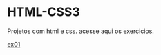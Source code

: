 # HTML-CSS3
 Projetos com html e css.
 acesse aqui os exercicios.

 <a href="https://edersonsantosp.github.io/HTML-CSS3/html/exercicios/ex01/" target="_blank">ex01</a>
